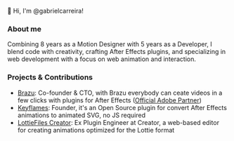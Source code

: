👋 Hi, I'm @gabrielcarreira!

### About me
Combining 8 years as a Motion Designer with 5 years as a Developer, I blend code with creativity, crafting After Effects plugins, and specializing in web development with a focus on web animation and interaction.

### Projects & Contributions
- [Brazu](https://brazu.io/): Co-founder & CTO, with Brazu everybody can ceate videos in a few clicks with plugins for After Effects ([Official Adobe Partner](https://www.adobevideopartner.com/partners/brazu/))
- [Keyflames](https://github.com/Keyflames/Keyflames): Founder, it's an Open Source plugin for convert After Effects animations to animated SVG, no JS required
- [LottieFiles Creator](https://creator.lottiefiles.com/): Ex Plugin Engineer at Creator, a web-based editor for creating animations optimized for the Lottie format

<!---
gabrielcarreira/gabrielcarreira is a ✨ special ✨ repository because its `README.md` (this file) appears on your GitHub profile.
You can click the Preview link to take a look at your changes.
--->
